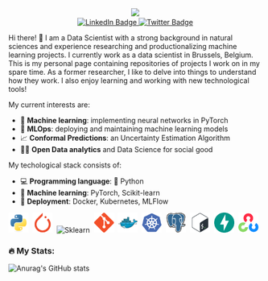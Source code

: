 <div id="header" align="center">
  <img src="https://media0.giphy.com/media/fwbzI2kV3Qrlpkh59e/giphy.gif" width="200"/>
</div>


<div id="badges"  align="center">
  <a href="https://www.linkedin.com/in/maksim-markov-a5739351/">
    <img src="https://img.shields.io/badge/LinkedIn-blue?style=for-the-badge&logo=linkedin&logoColor=white" alt="LinkedIn Badge"/>
  </a>
  <a href="https://twitter.com/MaksNikol">
    <img src="https://img.shields.io/badge/Twitter-blue?style=for-the-badge&logo=twitter&logoColor=white" alt="Twitter Badge"/>
  </a>
</div>

Hi there! 👋 I am a Data Scientist with a strong background in natural sciences and experience researching and productionalizing machine learning projects. I currently work as a data scientist in Brussels, Belgium. This is my personal page containing repositories of projects I work on in my spare time. As a former researcher, I like to delve into things to understand how they work. I also enjoy learning and working with new technological tools!  

My current interests are:

- 🤖 **Machine learning**: implementing neural networks in PyTorch
- 🐎 **MLOps**: deploying and maintaining machine learning models
- 📈 **Conformal Predictions**: an Uncertainty Estimation Algorithm
- 👨‍🔬 **Open Data analytics** and Data Science for social good 

My techological stack consists of:

- 💻 **Programming language**: 🐍 Python 
- 🤖 **Machine learning**: PyTorch, Scikit-learn 
- 🐎 **Deployment**: Docker, Kubernetes, MLFlow

<div>
<img src="https://github.com/devicons/devicon/blob/master/icons/python/python-original.svg" title="Python" alt="Python" width="40" height="40"/>&nbsp;
<img src="https://github.com/devicons/devicon/blob/master/icons/pytorch/pytorch-original.svg" title="Pytorch" alt="Pytorch" width="40" height="40"/>&nbsp;
<img src="https://upload.wikimedia.org/wikipedia/commons/0/05/Scikit_learn_logo_small.svg" title="Sklearn" alt="Sklearn" width="50" height="50"/>&nbsp;
<img src="https://github.com/devicons/devicon/blob/master/icons/git/git-original.svg" title="Git" alt="Git" width="40" height="40"/>&nbsp;
<img src="https://github.com/devicons/devicon/blob/master/icons/docker/docker-original.svg" title="" alt="" width="40" height="40"/>&nbsp;
<img src="https://github.com/devicons/devicon/blob/master/icons/kubernetes/kubernetes-plain.svg" title="" alt="" width="40" height="40"/>&nbsp;
<img src="https://github.com/devicons/devicon/blob/master/icons/postgresql/postgresql-original.svg" title="" alt="" width="40" height="40"/>&nbsp;
<img src="https://github.com/devicons/devicon/blob/master/icons/bash/bash-original.svg" title="Bash" alt="Bash" width="40" height="40"/>&nbsp;
<img src="https://github.com/devicons/devicon/blob/master/icons/fastapi/fastapi-original.svg" title="FastApi" alt="FastApi" width="40" height="40"/>&nbsp;
<img src="https://github.com/devicons/devicon/blob/master/icons/opencv/opencv-original.svg" title="" alt="" width="40" height="40"/>&nbsp;
</div>

### :fire: My Stats:

![Anurag's GitHub stats](https://github-readme-stats.vercel.app/api?username=maxmarkov&show_icons=true&theme=radical)

<!--
[![GitHub Streak](http://github-readme-streak-stats.herokuapp.com?user=maxmarkov&theme=tokyonight&hide_border=true&date_format=M%20j%5B%2C%20Y%5D)](https://git.io/streak-stats)
-->
